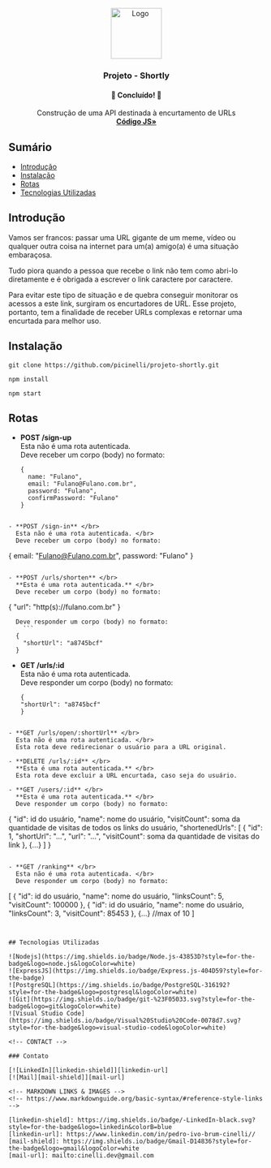 <div id="top"></div>
<!-- PROJECT LOGO -->
<br />
<div align="center">
  <a href="https://github.com/picinelli/projeto-shortly">
    <img src="https://notion-emojis.s3-us-west-2.amazonaws.com/prod/svg-twitter/1fa73.svg" alt="Logo" width="100">
  </a>

<h3 align="center">Projeto - Shortly</h3>
  <h4 align="center"> 
	🚀 Concluído! 🚀
  </h4>
  <p align="center">
    Construção de uma API destinada à encurtamento de URLs
    <br />
    <a href="https://github.com/picinelli/projeto-shortly/tree/main/src"><strong>Código JS»</strong></a>
</div>

## Sumário

- [Introdução](#introdução)
- [Instalação](#instalação)
- [Rotas](#rotas)
- [Tecnologias Utilizadas](#tecnologias)

## Introdução

Vamos ser francos: passar uma URL gigante de um meme, vídeo ou qualquer outra coisa na internet para um(a) amigo(a) é uma situação embaraçosa. 

Tudo piora quando a pessoa que recebe o link não tem como abri-lo diretamente e é obrigada a escrever o link caractere por caractere. 

Para evitar este tipo de situação e de quebra conseguir monitorar os acessos a este link, surgiram os encurtadores de URL. Esse projeto, portanto, tem a finalidade de receber URLs complexas e retornar uma encurtada para melhor uso.

## Instalação

```
git clone https://github.com/picinelli/projeto-shortly.git

npm install

npm start

```

## Rotas

- **POST /sign-up** </br>
  Esta não é uma rota autenticada. </br>
  Deve receber um corpo (body) no formato: 
  ```
  {
    name: "Fulano",
    email: "Fulano@Fulano.com.br",
    password: "Fulano",
    confirmPassword: "Fulano"
  }
```

- **POST /sign-in** </br>
  Esta não é uma rota autenticada. </br>
  Deve receber um corpo (body) no formato: 
  ```
  {
    email: "Fulano@Fulano.com.br",
    password: "Fulano"
  }
```

- **POST /urls/shorten** </br>
  **Esta é uma rota autenticada.** </br>
  Deve receber um corpo (body) no formato: 
  ```
  {
    "url": "http(s)://fulano.com.br"
  }
```
  Deve responder um corpo (body) no formato: 
    ```
  {
    "shortUrl": "a8745bcf"
  }
```

- **GET /urls/:id** </br>
  Esta não é uma rota autenticada. </br>
  Deve responder um corpo (body) no formato: 
    ```
  {
    "shortUrl": "a8745bcf"
  }
```

- **GET /urls/open/:shortUrl** </br>
  Esta não é uma rota autenticada. </br>
  Esta rota deve redirecionar o usuário para a URL original.
  
- **DELETE /urls/:id** </br>
  **Esta é uma rota autenticada.** </br>
  Esta rota deve excluir a URL encurtada, caso seja do usuário.
  
- **GET /users/:id** </br>
  **Esta é uma rota autenticada.** </br>
  Deve responder um corpo (body) no formato: 
  ```
  {
    "id": id do usuário,
    "name": nome do usuário,
    "visitCount": soma da quantidade de visitas de todos os links do usuário,
    "shortenedUrls": [
      {
        "id": 1,
        "shortUrl": "...",
        "url": "...",
        "visitCount": soma da quantidade de visitas do link
      },
      {...}
    ]
  }
```

- **GET /ranking** </br>
  Esta não é uma rota autenticada. </br>
  Deve responder um corpo (body) no formato: 
  ```
[
	{
		"id": id do usuário,
		"name": nome do usuário,
		"linksCount": 5,
		"visitCount": 100000
	},
	{
		"id": id do usuário,
		"name": nome do usuário,
		"linksCount": 3,
		"visitCount": 85453
	},
	{...} //max of 10
]
```


## Tecnologias Utilizadas
 
![Nodejs](https://img.shields.io/badge/Node.js-43853D?style=for-the-badge&logo=node.js&logoColor=white)
![ExpressJS](https://img.shields.io/badge/Express.js-404D59?style=for-the-badge)
![PostgreSQL](https://img.shields.io/badge/PostgreSQL-316192?style=for-the-badge&logo=postgresql&logoColor=white)
![Git](https://img.shields.io/badge/git-%23F05033.svg?style=for-the-badge&logo=git&logoColor=white)
![Visual Studio Code](https://img.shields.io/badge/Visual%20Studio%20Code-0078d7.svg?style=for-the-badge&logo=visual-studio-code&logoColor=white)

<!-- CONTACT -->

### Contato

[![LinkedIn][linkedin-shield]][linkedin-url]
[![Mail][mail-shield]][mail-url]

<!-- MARKDOWN LINKS & IMAGES -->
<!-- https://www.markdownguide.org/basic-syntax/#reference-style-links -->

[linkedin-shield]: https://img.shields.io/badge/-LinkedIn-black.svg?style=for-the-badge&logo=linkedin&colorB=blue
[linkedin-url]: https://www.linkedin.com/in/pedro-ivo-brum-cinelli//
[mail-shield]: https://img.shields.io/badge/Gmail-D14836?style=for-the-badge&logo=gmail&logoColor=white
[mail-url]: mailto:cinelli.dev@gmail.com

